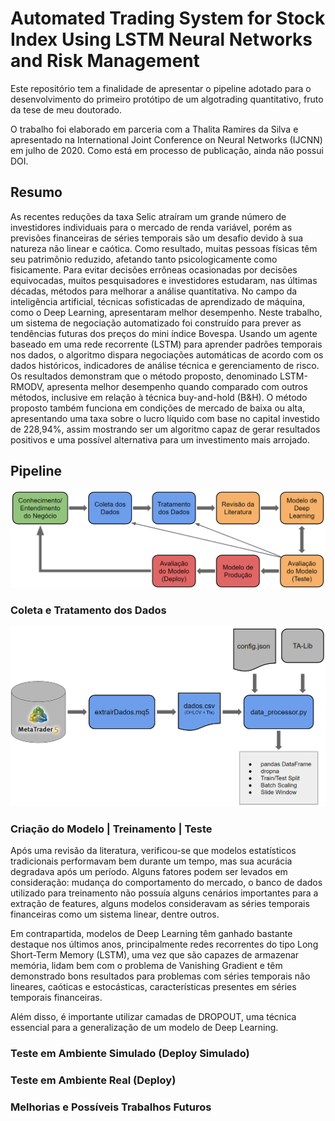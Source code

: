 # Automated Trading System for Stock Index Using LSTM Neural Networks and Risk Management
Este repositório tem a finalidade de apresentar o pipeline adotado para o desenvolvimento do primeiro protótipo de um algotrading quantitativo, fruto da tese de meu doutorado.

O trabalho foi elaborado em parceria com a Thalita Ramires da Silva e apresentado na International Joint Conference on Neural Networks (IJCNN) em julho de 2020. Como está em processo de publicação, ainda não possui DOI.

## Resumo

As recentes reduções da taxa Selic atraíram um grande número de investidores individuais para o mercado de renda variável, porém as previsões financeiras de séries temporais são um desafio devido à sua natureza não linear e caótica. Como resultado, muitas pessoas físicas têm seu patrimônio reduzido, afetando tanto psicologicamente como fisicamente. Para evitar decisões errôneas ocasionadas por decisões equivocadas, muitos pesquisadores e investidores estudaram, nas últimas décadas, métodos para melhorar a análise quantitativa. No campo da inteligência artificial, técnicas sofisticadas de aprendizado de máquina, como o Deep Learning, apresentaram melhor desempenho. Neste trabalho, um sistema de negociação automatizado foi construído para prever as tendências futuras dos preços do mini índice Bovespa. Usando um agente baseado em uma rede recorrente (LSTM) para aprender padrões temporais nos dados, o algoritmo dispara negociações automáticas de acordo com os dados históricos, indicadores de análise técnica e gerenciamento de risco. Os resultados demonstram que o método proposto, denominado LSTM-RMODV, apresenta melhor desempenho quando comparado com outros métodos, inclusive em relação à técnica buy-and-hold (B&H). O método proposto também funciona em condições de mercado de baixa ou alta, apresentando uma taxa sobre o lucro líquido com base no capital investido de 228,94%, assim mostrando ser um algoritmo capaz de gerar resultados positivos e uma possível alternativa para um investimento mais arrojado.

## Pipeline
![](figuras/pipeline.png)

### Coleta e Tratamento dos Dados
![](figuras/coleta_tratamento_dados.png)


### Criação do Modelo | Treinamento | Teste
Após uma revisão da literatura, verificou-se que modelos estatísticos tradicionais performavam bem durante um tempo, mas sua acurácia degradava após um período. Alguns fatores podem ser levados em consideração: mudança do comportamento do mercado, o banco de dados utilizado para treinamento não possuía alguns cenários importantes para a extração de features, alguns modelos consideravam as séries temporais financeiras como um sistema linear, dentre outros.

Em contrapartida, modelos de Deep Learning têm ganhado bastante destaque nos últimos anos, principalmente redes recorrentes do tipo Long Short-Term Memory (LSTM), uma vez que são capazes de armazenar memória, lidam bem com o problema de Vanishing Gradient e têm demonstrado bons resultados para problemas com séries temporais não lineares, caóticas e estocásticas, características presentes em séries temporais financeiras.

Além disso, é importante utilizar camadas de DROPOUT, uma técnica essencial para a generalização de um modelo de Deep Learning.

### Teste em Ambiente Simulado (Deploy Simulado)



### Teste em Ambiente Real (Deploy)



### Melhorias e Possíveis Trabalhos Futuros


